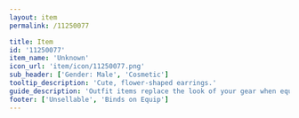 ```yaml
---
layout: item
permalink: /11250077

title: Item
id: '11250077'
item_name: 'Unknown'
icon_url: 'item/icon/11250077.png'
sub_header: ['Gender: Male', 'Cosmetic']
tooltip_description: 'Cute, flower-shaped earrings.'
guide_description: 'Outfit items replace the look of your gear when equipped.'
footer: ['Unsellable', 'Binds on Equip']
---
```

